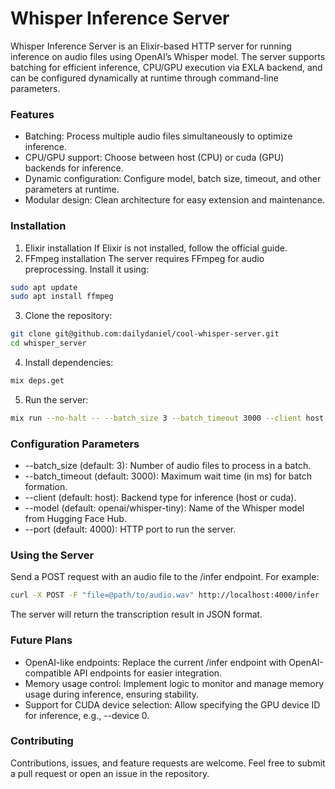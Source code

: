 # Whisper Inference Server

Whisper Inference Server is an Elixir-based HTTP server for running inference on audio files using OpenAI’s Whisper model. The server supports batching for efficient inference, CPU/GPU execution via EXLA backend, and can be configured dynamically at runtime through command-line parameters.

### Features
- Batching: Process multiple audio files simultaneously to optimize inference.
- CPU/GPU support: Choose between host (CPU) or cuda (GPU) backends for inference.
- Dynamic configuration: Configure model, batch size, timeout, and other parameters at runtime.
- Modular design: Clean architecture for easy extension and maintenance.

### Installation
1.	Elixir installation
If Elixir is not installed, follow the official guide.
2.	FFmpeg installation
The server requires FFmpeg for audio preprocessing. Install it using:
```bash
sudo apt update
sudo apt install ffmpeg
```
3. Clone the repository:
```bash
git clone git@github.com:dailydaniel/cool-whisper-server.git
cd whisper_server
```
4. Install dependencies:
```bash
mix deps.get
```
5. Run the server:
```bash
mix run --no-halt -- --batch_size 3 --batch_timeout 3000 --client host --model openai/whisper-tiny --port 4000
```
### Configuration Parameters
- --batch_size (default: 3): Number of audio files to process in a batch.
- --batch_timeout (default: 3000): Maximum wait time (in ms) for batch formation.
- --client (default: host): Backend type for inference (host or cuda).
- --model (default: openai/whisper-tiny): Name of the Whisper model from Hugging Face Hub.
- --port (default: 4000): HTTP port to run the server.
### Using the Server
Send a POST request with an audio file to the /infer endpoint. For example:
```bash
curl -X POST -F "file=@path/to/audio.wav" http://localhost:4000/infer
```
The server will return the transcription result in JSON format.
### Future Plans
- OpenAI-like endpoints: Replace the current /infer endpoint with OpenAI-compatible API endpoints for easier integration.
- Memory usage control: Implement logic to monitor and manage memory usage during inference, ensuring stability.
- Support for CUDA device selection: Allow specifying the GPU device ID for inference, e.g., --device 0.
### Contributing
Contributions, issues, and feature requests are welcome. Feel free to submit a pull request or open an issue in the repository.
